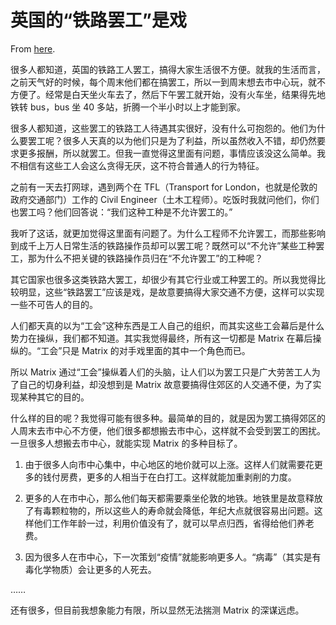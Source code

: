 # 英国的“铁路罢工”是戏

From [here](https://yinwang1.substack.com/p/c99).

很多人都知道，英国的铁路工人罢工，搞得大家生活很不方便。就我的生活而言，之前天气好的时候，每个周末他们都在搞罢工，所以一到周末想去市中心玩，就不方便了。经常是白天坐火车去了，然后下午罢工就开始，没有火车坐，结果得先地铁转 bus，bus 坐 40 多站，折腾一个半小时以上才能到家。

很多人都知道，这些罢工的铁路工人待遇其实很好，没有什么可抱怨的。他们为什么要罢工呢？很多人天真的以为他们只是为了利益，所以虽然收入不错，却仍然要求更多报酬，所以就罢工。但我一直觉得这里面有问题，事情应该没这么简单。我不相信有这些工人会这么贪得无厌，这不符合普通人的行为特征。

之前有一天去打网球，遇到两个在 TFL（Transport for London，也就是伦敦的政府交通部门）工作的 Civil Engineer（土木工程师）。吃饭时我就问他们，你们也罢工吗？他们回答说：“我们这种工种是不允许罢工的。”

我听了这话，就更加觉得这里面有问题了。为什么工程师不允许罢工，而那些影响到成千上万人日常生活的铁路操作员却可以罢工呢？既然可以“不允许”某些工种罢工，那为什么不把关键的铁路操作员归在“不允许罢工”的工种呢？

其它国家也很多这类铁路大罢工，却很少有其它行业或工种罢工的。所以我觉得比较明显，这些“铁路罢工”应该是戏，是故意要搞得大家交通不方便，这样可以实现一些不可告人的目的。

人们都天真的以为“工会”这种东西是工人自己的组织，而其实这些工会幕后是什么势力在操纵，我们都不知道。其实我觉得最终，所有这一切都是 Matrix 在幕后操纵的。“工会”只是 Matrix 的对手戏里面的其中一个角色而已。

所以 Matrix 通过“工会”操纵着人们的头脑，让人们以为罢工只是广大劳苦工人为了自己的切身利益，却没想到是 Matrix 故意要搞得住郊区的人交通不便，为了实现某种其它的目的。

什么样的目的呢？我觉得可能有很多种。最简单的目的，就是因为罢工搞得郊区的人周末去市中心不方便，他们很多都想搬去市中心，这样就不会受到罢工的困扰。一旦很多人想搬去市中心，就能实现 Matrix 的多种目标了。

1.  由于很多人向市中心集中，中心地区的地价就可以上涨。这样人们就需要花更多的钱付房费，更多的人相当于在白打工。这样就能加重剥削的力度。

2.  更多的人在市中心，那么他们每天都需要乘坐伦敦的地铁。地铁里是故意释放了有毒颗粒物的，所以这些人的寿命就会降低，年纪大点就很容易出问题。这样他们工作年龄一过，利用价值没有了，就可以早点归西，省得给他们养老费。

3.  因为很多人在市中心，下一次策划“疫情”就能影响更多人。“病毒”（其实是有毒化学物质）会让更多的人死去。

……

还有很多，但目前我想象能力有限，所以显然无法揣测 Matrix 的深谋远虑。
